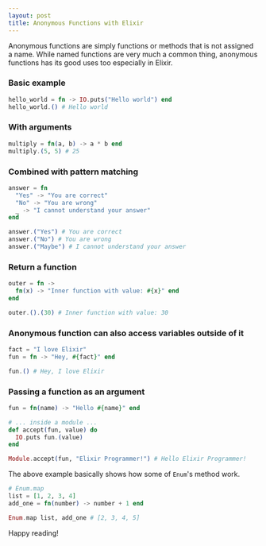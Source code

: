 ```yaml
---
layout: post
title: Anonymous Functions with Elixir
---
```


Anonymous functions are simply functions or methods that is not assigned a
name. While named functions are very much a common thing, anonymous functions
has its good uses too especially in Elixir.

### Basic example

```elixir
hello_world = fn -> IO.puts("Hello world") end
hello_world.() # Hello world
```

<!--break-->

### With arguments

```elixir
multiply = fn(a, b) -> a * b end
multiply.(5, 5) # 25
```

### Combined with pattern matching

```elixir
answer = fn
  "Yes" -> "You are correct"
  "No" -> "You are wrong"
  _ -> "I cannot understand your answer"
end

answer.("Yes") # You are correct
answer.("No") # You are wrong
answer.("Maybe") # I cannot understand your answer
```

### Return a function

```elixir
outer = fn ->
  fn(x) -> "Inner function with value: #{x}" end
end

outer.().(30) # Inner function with value: 30
```

### Anonymous function can also access variables outside of it

```elixir
fact = "I love Elixir"
fun = fn -> "Hey, #{fact}" end

fun.() # Hey, I love Elixir
```

### Passing a function as an argument

```elixir
fun = fn(name) -> "Hello #{name}" end

# ... inside a module ...
def accept(fun, value) do
  IO.puts fun.(value)
end

Module.accept(fun, "Elixir Programmer!") # Hello Elixir Programmer!
```

The above example basically shows how some of `Enum`'s method work.

```elixir
# Enum.map
list = [1, 2, 3, 4]
add_one = fn(number) -> number + 1 end

Enum.map list, add_one # [2, 3, 4, 5]
```

Happy reading!
